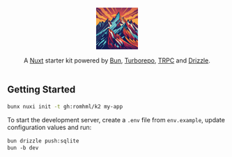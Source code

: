 <p align="center">
    <img src="/apps/web/public/icon.jpg" height="96">
</p>

<p align="center">
A <a href="https://nuxt.com">Nuxt</a> starter kit powered by <a href="https://bun.sh">Bun</a>, <a href="https://turbo.build">Turborepo</a>, <a href="https://trpc.io">TRPC</a> and <a href="https://orm.drizzle.team">Drizzle</a>.

<br/>
<br/>

<h2>Getting Started</h2>

```bash
bunx nuxi init -t gh:romhml/k2 my-app
```

To start the development server, create a `.env` file from `env.example`, update configuration values and run:

```
bun drizzle push:sqlite
bun -b dev
```

